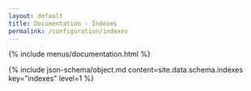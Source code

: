 ```yaml
---
layout: default
title: Documentation - Indexes
permalink: /configuration/indexes
---
```


{% include menus/documentation.html %}

{% include json-schema/object.md content=site.data.schema.indexes key="indexes" level=1 %}
